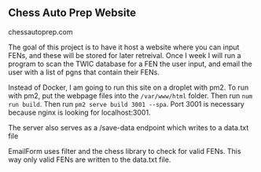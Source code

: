 ## Chess Auto Prep Website
chessautoprep.com

The goal of this project is to have it host a website where you can input FENs, and these will be stored for later retreival. Once I week I will run a program to scan the TWIC database for a FEN the user input, and email the user with a list of pgns that contain their FENs.

Instead of Docker, I am going to run this site on a droplet with pm2. To run with pm2, put the webpage files into the `/var/www/html` folder. Then run `num run build`. Then run `pm2 serve build 3001 --spa`. Port 3001 is necessary because nginx is looking for localhost:3001.

The server also serves as a /save-data endpoint which writes to a data.txt file

EmailForm uses filter and the chess library to check for valid FENs. This way only valid FENs are written to the data.txt file.
